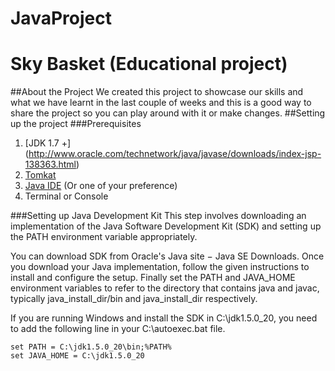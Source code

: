# JavaProject

# Sky Basket (Educational project)

##About the Project 
We created this project to showcase our skills and what we have learnt in the last couple of weeks and this is a good way to share the project so you can play around with it or make changes.
##Setting up the project
###Prerequisites
1. [JDK 1.7 +] (http://www.oracle.com/technetwork/java/javase/downloads/index-jsp-138363.html)
2. [Tomkat](https://tomcat.apache.org/)
3. [Java IDE](http://www.eclipse.org) (Or one of your preference)
4. Terminal or Console

###Setting up Java Development Kit
This step involves downloading an implementation of the Java Software Development Kit (SDK) and setting up the PATH environment variable appropriately.

You can download SDK from Oracle's Java site − Java SE Downloads.
Once you download your Java implementation, follow the given instructions to install and configure the setup. Finally set the PATH and JAVA_HOME environment variables to refer to the directory that contains java and javac, typically java_install_dir/bin and java_install_dir respectively.

If you are running Windows and install the SDK in C:\jdk1.5.0_20, you need to add the following line in your C:\autoexec.bat file.
```
set PATH = C:\jdk1.5.0_20\bin;%PATH%
set JAVA_HOME = C:\jdk1.5.0_20
